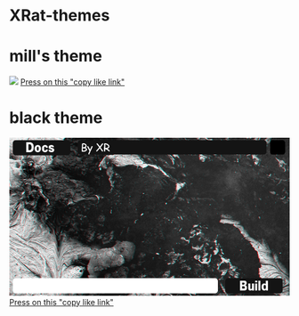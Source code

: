 # XRat-themes

# mill's theme
<img src="https://raw.githubusercontent.com/UndefinedClear/XRat-themes/refs/heads/main/photo_2025-01-30_18-07-01.png">
<a href="https://raw.githubusercontent.com/UndefinedClear/XRat-themes/refs/heads/main/photo_2025-01-30_18-07-01.png">Press on this "copy like link"</a>

# black theme
<img src="https://raw.githubusercontent.com/UndefinedClear/XRat-themes/refs/heads/main/black.png">
<a href="https://raw.githubusercontent.com/UndefinedClear/XRat-themes/refs/heads/main/black.png">Press on this "copy like link"</a>
